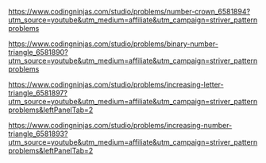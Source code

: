 https://www.codingninjas.com/studio/problems/number-crown_6581894?utm_source=youtube&utm_medium=affiliate&utm_campaign=striver_patternproblems

https://www.codingninjas.com/studio/problems/binary-number-triangle_6581890?utm_source=youtube&utm_medium=affiliate&utm_campaign=striver_patternproblems

https://www.codingninjas.com/studio/problems/increasing-letter-triangle_6581897?utm_source=youtube&utm_medium=affiliate&utm_campaign=striver_patternproblems&leftPanelTab=2

https://www.codingninjas.com/studio/problems/increasing-number-triangle_6581893?utm_source=youtube&utm_medium=affiliate&utm_campaign=striver_patternproblems&leftPanelTab=2